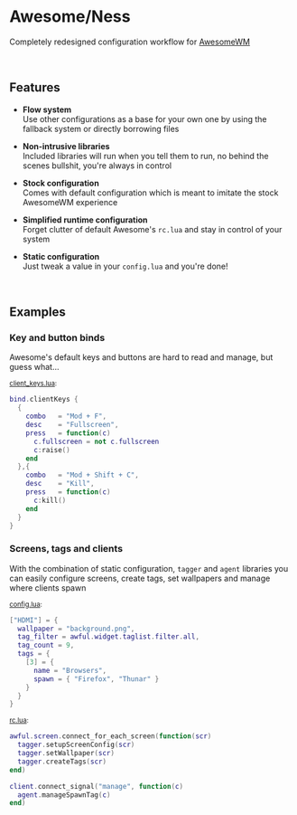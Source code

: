 # Awesome/Ness
Completely redesigned configuration workflow for [AwesomeWM](https://github.com/awesomeWM/awesome/)  

&nbsp;  

## Features
  
- **Flow system**  
	Use other configurations as a base for your own one by using the fallback system or directly borrowing files  
	
- **Non-intrusive libraries**  
	Included libraries will run when you tell them to run, no behind the scenes bullshit, you're always in control  
	
- **Stock configuration**  
	Comes with default configuration which is meant to imitate the stock AwesomeWM experience  
	
- **Simplified runtime configuration**  
	Forget clutter of default Awesome's `rc.lua` and stay in control of your system  
	
- **Static configuration**  
	Just tweak a value in your `config.lua` and you're done!  

&nbsp;  

## Examples

### Key and button binds
Awesome's default keys and buttons are hard to read and manage, but guess what...

<sub>[client_keys.lua](https://github.com/adamnejm/awesomeness/blob/master/ness/flow/default/bind/client_keys.lua):</sub>
```lua
bind.clientKeys {
  {
    combo	= "Mod + F",
    desc	= "Fullscreen",
    press	= function(c)
      c.fullscreen = not c.fullscreen
      c:raise()
    end
  },{
    combo	= "Mod + Shift + C",
    desc	= "Kill",
    press	= function(c)
      c:kill()
    end
  }
}
```

### Screens, tags and clients
With the combination of static configuration, `tagger` and `agent` libraries you can easily configure screens, create tags, set wallpapers and manage where clients spawn

<sub>[config.lua](https://github.com/adamnejm/awesomeness/blob/master/ness/flow/default/config.lua):</sub>
```lua
["HDMI"] = {
  wallpaper = "background.png",
  tag_filter = awful.widget.taglist.filter.all,
  tag_count = 9,
  tags = {
    [3] = {
      name = "Browsers",
      spawn = { "Firefox", "Thunar" }
    }
  }
}
```

<sub>[rc.lua](https://github.com/adamnejm/awesomeness/blob/master/ness/flow/default/rc.lua):</sub>
```lua
awful.screen.connect_for_each_screen(function(scr)
  tagger.setupScreenConfig(scr)
  tagger.setWallpaper(scr)
  tagger.createTags(scr)
end)

client.connect_signal("manage", function(c)
  agent.manageSpawnTag(c)
end)
```



